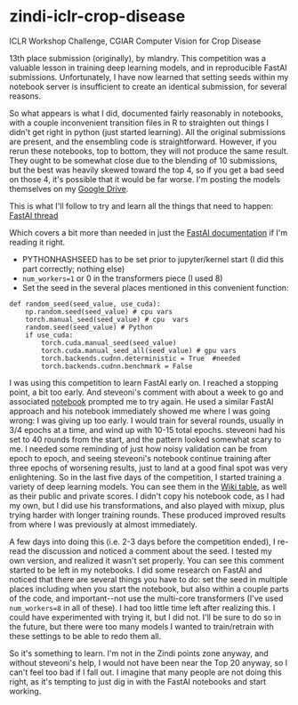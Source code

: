 # zindi-iclr-crop-disease
ICLR Workshop Challenge, CGIAR Computer Vision for Crop Disease

13th place submission (originally), by mlandry.
This competition was a valuable lesson in training deep learning models, and in reproducible FastAI submissions.
Unfortunately, I have now learned that setting seeds within my notebook server is insufficient to create an identical submission, for several reasons.

So what appears is what I did, documented fairly reasonably in notebooks, with a couple inconvenient transition files in R to straighten out things I didn't get right in python (just started learning). All the original submissions are present, and the ensembling code is straightforward. However, if you rerun these notebooks, top to bottom, they will not produce the same result. They ought to be somewhat close due to the blending of 10 submissions, but the best was heavily skewed toward the top 4, so if you get a bad seed on those 4, it's possible that it would be far worse.
I'm posting the models themselves on my [Google Drive](https://drive.google.com/open?id=17lSBzZXIaOc6xK5FQ5zlDmOijCQpEFjr).

This is what I'll follow to try and learn all the things that need to happen: 
[FastAI thread](https://forums.fast.ai/t/solved-reproducibility-where-is-the-randomness-coming-in/31628/22)

Which covers a bit more than needed in just the [FastAI documentation](https://docs.fast.ai/dev/test.html#getting-reproducible-results) if I'm reading it right.

* PYTHONHASHSEED has to be set prior to jupyter/kernel start (I did this part correctly; nothing else)
* `num_workers=1` or 0 in the transformers piece (I used 8)
* Set the seed in the several places mentioned in this convenient function:
```
def random_seed(seed_value, use_cuda):
    np.random.seed(seed_value) # cpu vars
    torch.manual_seed(seed_value) # cpu  vars
    random.seed(seed_value) # Python
    if use_cuda: 
        torch.cuda.manual_seed(seed_value)
        torch.cuda.manual_seed_all(seed_value) # gpu vars
        torch.backends.cudnn.deterministic = True  #needed
        torch.backends.cudnn.benchmark = False
```

I was using this competition to learn FastAI early on. I reached a stopping point, a bit too early. And steveoni's comment with about a week to go and associated [notebook](https://github.com/steveoni/ICLR_models) prompted me to try again. He used a similar FastAI approach and his notebook immediately showed me where I was going wrong: I was giving up too early. I would train for several rounds, usually in 3/4 epochs at a time, and wind up with 10-15 total epochs. steveoni had his set to 40 rounds from the start, and the pattern looked somewhat scary to me. I needed some reminding of just how noisy validation can be from epoch to epoch, and seeing steveoni's notebook continue training after three epochs of worsening results, just to land at a good final spot was very enlightening. So in the last five days of the competition, I started training a variety of deep learning models. You can see them in the [Wiki table](https://github.com/mlandry22/zindi-iclr-crop-disease/wiki), as well as their public and private scores. I didn't copy his notebook code, as I had my own, but I did use his transformations, and also played with mixup, plus trying harder with longer training rounds. These produced improved results from where I was previously at almost immediately.

A few days into doing this (i.e. 2-3 days before the competition ended), I re-read the discussion and noticed a comment about the seed. I tested my own version, and realized it wasn't set properly. You can see this comment started to be left in my notebooks. I did some research on FastAI and noticed that there are several things you have to do: set the seed in multiple places including when you start the notebook, but also within a couple parts of the code, and important--not use the multi-core transformers (I've used `num_workers=8` in all of these). I had too little time left after realizing this. I could have experimented with trying it, but I did not. I'll be sure to do so in the future, but there were too many models I wanted to train/retrain with these settings to be able to redo them all.

So it's something to learn. I'm not in the Zindi points zone anyway, and without steveoni's help, I would not have been near the Top 20 anyway, so I can't feel too bad if I fall out. I imagine that many people are not doing this right, as it's tempting to just dig in with the FastAI notebooks and start working.
